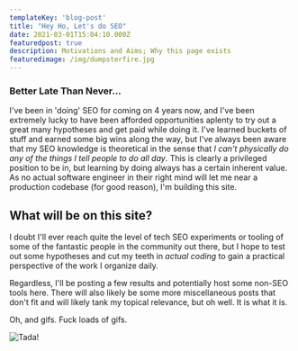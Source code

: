 ```yaml
---
templateKey: 'blog-post'
title: "Hey Ho, Let's do SEO"
date: 2021-03-01T15:04:10.000Z
featuredpost: true
description: Motivations and Aims; Why this page exists
featuredimage: /img/dumpsterfire.jpg
---
```


### Better Late Than Never...
I've been in 'doing' SEO for coming on 4 years now, and I've been extremely lucky to have been afforded opportunities aplenty to try out a great many hypotheses and get paid while doing it. I've learned buckets of stuff and earned some big wins along the way, but I've always been aware that my SEO knowledge is theoretical in the sense that *I can't physically do any of the things I tell people to do all day*. This is clearly a privileged position to be in, but learning by doing always has a certain inherent value. As no actual software engineer in their right mind will let me near a production codebase (for good reason), I'm building this site.


## What will be on this site?
I doubt I'll ever reach quite the level of tech SEO experiments or tooling of some of the fantastic people in the community out there, but I hope to test out some hypotheses and cut my teeth in *actual coding* to gain a practical perspective of the work I organize daily.

Regardless, I'll be posting a few results and potentially host some non-SEO tools here. There will also likely be some more miscellaneous posts that don't fit and will likely tank my topical relevance, but oh well. It is what it is.

Oh, and gifs. Fuck loads of gifs.

![Tada!](/img/jazzhands.gif "Tada")
